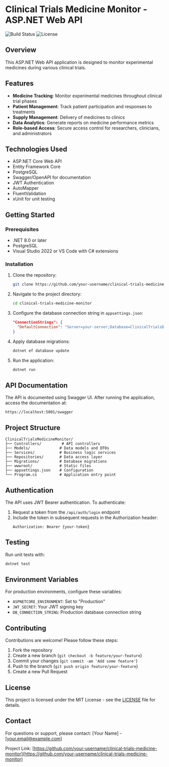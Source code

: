 # Clinical Trials Medicine Monitor - ASP.NET Web API

![Build Status](https://img.shields.io/badge/build-passing-brightgreen)
![License](https://img.shields.io/badge/license-MIT-blue)

## Overview

This ASP.NET Web API application is designed to monitor experimental medicines during various clinical trials.

## Features

- **Medicine Tracking**: Monitor experimental medicines throughout clinical trial phases
- **Patient Management**: Track patient participation and responses to treatments
- **Supply Management**: Delivery of medicines to clinics
- **Data Analytics**: Generate reports on medicine performance metrics
- **Role-based Access**: Secure access control for researchers, clinicians, and administrators

## Technologies Used

- ASP.NET Core Web API
- Entity Framework Core
- PostgreSQL
- Swagger/OpenAPI for documentation
- JWT Authentication
- AutoMapper
- FluentValidation
- xUnit for unit testing

## Getting Started

### Prerequisites

- .NET 8.0 or later
- PostgreSQL
- Visual Studio 2022 or VS Code with C# extensions

### Installation

1. Clone the repository:
   ```bash
   git clone https://github.com/your-username/clinical-trials-medicine-monitor.git
   ```

2. Navigate to the project directory:
   ```bash
   cd clinical-trials-medicine-monitor
   ```

3. Configure the database connection string in `appsettings.json`:
   ```json
   "ConnectionStrings": {
     "DefaultConnection": "Server=your-server;Database=ClinicalTrialsDB;Trusted_Connection=True;"
   }
   ```

4. Apply database migrations:
   ```bash
   dotnet ef database update
   ```

5. Run the application:
   ```bash
   dotnet run
   ```

## API Documentation

The API is documented using Swagger UI. After running the application, access the documentation at:

```
https://localhost:5001/swagger
```

## Project Structure

```
ClinicalTrialsMedicineMonitor/
├── Controllers/         # API controllers
├── Models/             # Data models and DTOs
├── Services/           # Business logic services
├── Repositories/       # Data access layer
├── Migrations/         # Database migrations
├── wwwroot/            # Static files
├── appsettings.json    # Configuration
└── Program.cs          # Application entry point
```

## Authentication

The API uses JWT Bearer authentication. To authenticate:

1. Request a token from the `/api/auth/login` endpoint
2. Include the token in subsequent requests in the Authorization header:
   ```
   Authorization: Bearer {your-token}
   ```

## Testing

Run unit tests with:
```bash
dotnet test
```

## Environment Variables

For production environments, configure these variables:

- `ASPNETCORE_ENVIRONMENT`: Set to "Production"
- `JWT_SECRET`: Your JWT signing key
- `DB_CONNECTION_STRING`: Production database connection string

## Contributing

Contributions are welcome! Please follow these steps:

1. Fork the repository
2. Create a new branch (`git checkout -b feature/your-feature`)
3. Commit your changes (`git commit -am 'Add some feature'`)
4. Push to the branch (`git push origin feature/your-feature`)
5. Create a new Pull Request

## License

This project is licensed under the MIT License - see the [LICENSE](LICENSE) file for details.

## Contact

For questions or support, please contact:
[Your Name] - [your.email@example.com]

Project Link: [https://github.com/your-username/clinical-trials-medicine-monitor](https://github.com/your-username/clinical-trials-medicine-monitor)
